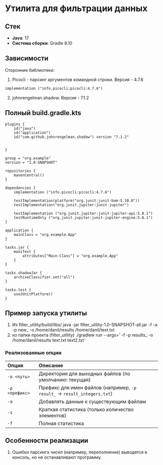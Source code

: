 # Утилита для фильтрации данных

## Стек
- **Java**: 17
- **Система сборки**: Gradle 8.10

## Зависимости
Сторонние библиотеки:

1) Picocli - парсинг аргументов командной строки. Версия - 4.7.6

```xml
implementation ("info.picocli:picocli:4.7.6")
```

2. johnrengelman.shadow. Версия - 7.1.2

## Полный build.gradle.kts

```
plugins {
    id("java")
    id("application")
    id("com.github.johnrengelman.shadow") version "7.1.2"


}

group = "org.example"
version = "1.0-SNAPSHOT"

repositories {
    mavenCentral()
}

dependencies {
    implementation ("info.picocli:picocli:4.7.6")

    testImplementation(platform("org.junit:junit-bom:5.10.0"))
    testImplementation("org.junit.jupiter:junit-jupiter")

    testImplementation ("org.junit.jupiter:junit-jupiter-api:5.8.1")
    testRuntimeOnly ("org.junit.jupiter:junit-jupiter-engine:5.8.1")
}

application {
    mainClass = "org.example.App"
}

tasks.jar {
    manifest {
        attributes["Main-Class"] = "org.example.App"
    }
}

tasks.shadowJar {
    archiveClassifier.set("all")
}

tasks.test {
    useJUnitPlatform()
}
```

## Пример запуска утилиты 
1) Из filter_utility/build/libs/
    java -jar filter_utility-1.0-SNAPSHOT-all.jar -f -a -p new_ -o /home/danil/results /home/danil/text.txt
2) из папки проекта (filter_utility)
    ./gradlew run --args=' -f -p results_ -o /home/danil/results text.txt text2.txt'

### Реализованные опции

| Опция          | Описание                                                     |
| :------------- | :----------------------------------------------------------- |
| `-o <путь>`    | Директория для выходных файлов (по умолчанию: текущая)       |
| `-p <префикс>` | Префикс для имен файлов (например, `-p result_` → `result_integers.txt`) |
| `-a`           | Добавлять данные к существующим файлам                       |
| `-s`           | Краткая статистика (только количество элементов)             |
| `-f`           | Полная статистика                                            |



## Особенности реализации

1. Ошибки парсинга чисел (например, переполнение) выводятся в консоль, но не останавливают программу.
